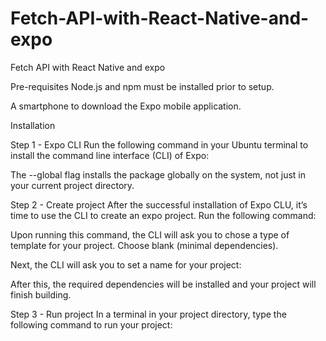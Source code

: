 # Fetch-API-with-React-Native-and-expo
Fetch API with React Native and expo

Pre-requisites
Node.js and npm must be installed prior to setup.

A smartphone to download the Expo mobile application.

Installation

Step 1 - Expo CLI
Run the following command in your Ubuntu terminal to install the command line interface (CLI) of Expo:


The --global flag installs the package globally on the system, ​not just in your current project directory.

Step 2 - Create project
After the successful installation of Expo CLU, it’s time to use the CLI to create an expo project. Run the following command:


Upon running this command, the CLI will ask you to chose a type of template for your project. Choose blank (minimal dependencies).

Next, the CLI will ask you to set a name for your project:



After this, the required dependencies will be installed and your project will finish building.

Step 3 - Run project
In a terminal in your project directory, type the following command to run your project:


